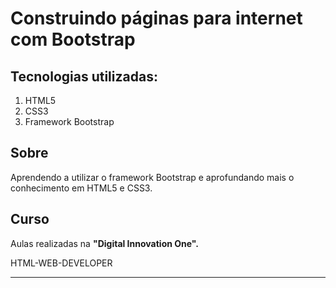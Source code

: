 # Construindo páginas para internet com Bootstrap

## Tecnologias utilizadas:
1. HTML5
1. CSS3
1. Framework Bootstrap

## Sobre
Aprendendo a utilizar o framework Bootstrap e aprofundando mais o conhecimento em HTML5 e CSS3.

## Curso
Aulas realizadas na **"Digital Innovation One".** 
<p>HTML-WEB-DEVELOPER</p>

___




